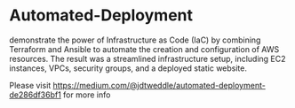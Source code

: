 # Automated-Deployment

demonstrate the power of Infrastructure as Code (IaC) by combining Terraform and Ansible to automate the creation and configuration of AWS resources. The result was a streamlined infrastructure setup, including EC2 instances, VPCs, security groups, and a deployed static website.

Please visit https://medium.com/@jdtweddle/automated-deployment-de286df36bf1 for more info
